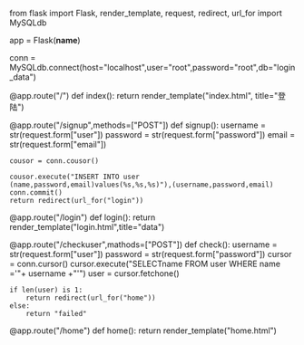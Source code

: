 from flask import Flask, render_template, request, redirect, url_for
import MySQLdb

app = Flask(__name__)

conn = MySQLdb.connect(host="localhost",user="root",password="root",db="login_data")

@app.route("/")
def index():
    return render_template("index.html", title="登陆")

@app.route("/signup",methods=["POST"])
def signup():
    username = str(request.form["user"])
    password = str(request.form["password"])
    email = str(request.form["email"])

    cousor = conn.cousor()

    cousor.execute("INSERT INTO user (name,password,email)values(%s,%s,%s)"),(username,password,email)
    conn.commit()
    return redirect(url_for("login"))

@app.route("/login")
def login():
    return render_template("login.html",title="data")

@app.route("/checkuser",mathods=["POST"])
def check():
    username = str(request.form["user"])
    password = str(request.form["password"])
    cursor = conn.cursor()
    cursor.execute("SELECTname FROM user WHERE name ='"+ username +"'")
    user = cursor.fetchone()

    if len(user) is 1:
        return redirect(url_for("home"))
    else:
        return "failed"

@app.route("/home")
def home():
    return render_template("home.html")

